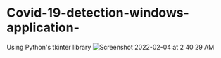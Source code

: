 # Covid-19-detection-windows-application-
Using Python's tkinter library
![Screenshot 2022-02-04 at 2 40 29 AM](https://github.com/Mahdi800/Covid-19-detection-windows-application-/assets/57752472/b78f2204-740d-4ffd-849b-6a5208b05fe2)

